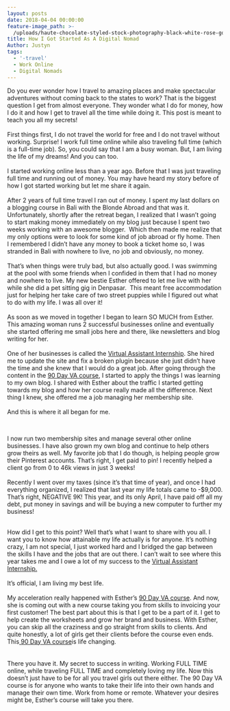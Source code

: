 ```yaml
---
layout: posts
date: 2018-04-04 00:00:00
feature-image_path: >-
  /uploads/haute-chocolate-styled-stock-photography-black-white-rose-gold-final-24.jpg
title: How I Got Started As A Digital Nomad
Author: Justyn
tags:
  - '-travel'
  - Work Online
  - Digital Nomads
---
```


Do you ever wonder how I travel to amazing places and make spectacular adventures without coming back to the states to work? That is the biggest question I get from almost everyone. They wonder what I do for money, how I do it and how I get to travel all the time while doing it. This post is meant to teach you all my secrets!<br><br>First things first, I do not travel the world for free and I do not travel without working. Surprise! I work full time online while also traveling full time (which is a full-time job). So, you could say that I am a busy woman. But, I am living the life of my dreams! And you can too.<br><br>I started working online less than a year ago. Before that I was just traveling full time and running out of money. You may have heard my story before of how I got started working but let me share it again.<br><br>After 2 years of full time travel I ran out of money. I spent my last dollars on a blogging course in Bali with the Blonde Abroad and that was it. Unfortunately, shortly after the retreat began, I realized that I wasn’t going to start making money immediately on my blog just because I spent two weeks working with an awesome blogger. &nbsp;Which then made me realize that my only options were to look for some kind of job abroad or fly home. Then I remembered I didn’t have any money to book a ticket home so, I was stranded in Bali with nowhere to live, no job and obviously, no money.<br><br>That’s when things were truly bad, but also actually good. I was swimming at the pool with some friends when I confided in them that I had no money and nowhere to live. My new bestie Esther offered to let me live with her while she did a pet sitting gig in Denpasar. &nbsp;This meant free accommodation just for helping her take care of two street puppies while I figured out what to do with my life. I was all over it!<br><br>As soon as we moved in together I began to learn SO MUCH from Esther. This amazing woman runs 2 successful businesses online and eventually she started offering me small jobs here and there, like newsletters and blog writing for her.<br><br>One of her businesses is called the [Virtual Assistant Internship](https://virtualassistantinternship.com?aff=justynjen). She hired me to update the site and fix a broken plugin because she just didn’t have the time and she knew that I would do a great job. After going through the content in the [90 Day VA course](https://virtualassistantinternship.com?aff=justynjen), I started to apply the things I was learning to my own blog. I shared with Esther about the traffic I started getting towards my blog and how her course really made all the difference. Next thing I knew, she offered me a job managing her membership site.<br><br>And this is where it all began for me.

&nbsp;

I now run two membership sites and manage several other online businesses. I have also grown my own blog and continue to help others grow theirs as well. My favorite job that I do though, is helping people grow their Pinterest accounts. That’s right, I get paid to pin! I recently helped a client go from 0 to 46k views in just 3 weeks!<br><br>Recently I went over my taxes (since it’s that time of year), and once I had everything organized, I realized that last year my life totals came to -$9,000. That’s right, NEGATIVE 9K! This year, and its only April, I have paid off all my debt, put money in savings and will be buying a new computer to further my business!

<br>How did I get to this point? Well that’s what I want to share with you all. I want you to know how attainable my life actually is for anyone. It’s nothing crazy, I am not special, I just worked hard and I bridged the gap between the skills I have and the jobs that are out there. I can’t wait to see where this year takes me and I owe a lot of my success to the [Virtual Assistant Internship.](https://virtualassistantinternship.com?aff=justynjen)<br><br>It’s official, I am living my best life.<br><br>My acceleration really happened with Esther’s [90 Day VA course](https://virtualassistantinternship.com?aff=justynjen). And now, she is coming out with a new course taking you from skills to invoicing your first customer! The best part about this is that I get to be a part of it. I get to help create the worksheets and grow her brand and business. With Esther, you can skip all the craziness and go straight from skills to clients. And quite honestly, a lot of girls get their clients before the course even ends. This[ 90 Day VA course](https://virtualassistantinternship.com?aff=justynjen)is life changing.<br><br><br>There you have it. My secret to success in writing. Working FULL TIME online, while traveling FULL TIME and completely loving my life. Now this doesn’t just have to be for all you travel girls out there either. The 90 Day VA course is for anyone who wants to take their life into their own hands and manage their own time. Work from home or remote. Whatever your desires might be, Esther’s course will take you there.